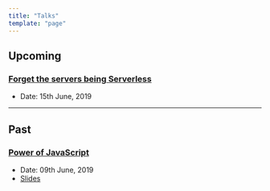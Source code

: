 ```yaml
---
title: "Talks"
template: "page"
---
```


## Upcoming

### [Forget the servers being Serverless](https://webstackup.com/)

- Date: 15th June, 2019

---

## Past

### [Power of JavaScript](https://www.meetup.com/surat-javascript-group/events/261995304/)

- Date: 09th June, 2019
- [Slides](https://docs.google.com/presentation/d/1eaJjp1doxTv7a1iTBBfgykHurYju67NPoq9YeoeGH1k/edit?usp=sharing)
